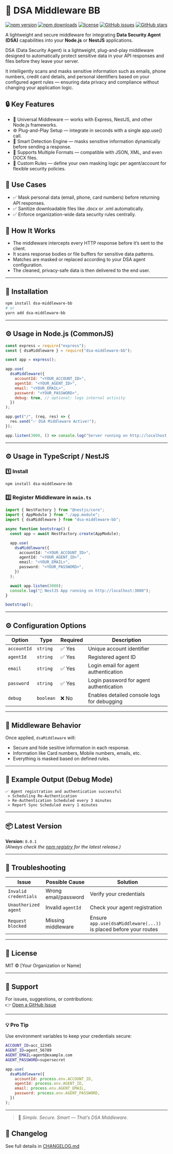 # 🧩 DSA Middleware BB

[![npm version](https://img.shields.io/npm/v/dsa-middleware-bb.svg?style=flat-square)](https://www.npmjs.com/package/dsa-middleware-bb)
[![npm downloads](https://img.shields.io/npm/dm/dsa-middleware-bb.svg?style=flat-square)](https://www.npmjs.com/package/dsa-middleware-bb)
[![license](https://img.shields.io/npm/l/dsa-middleware-bb.svg?style=flat-square)](LICENSE)
[![GitHub issues](https://img.shields.io/github/issues/sachin-8055/dsa-middleware-bb.svg?style=flat-square)](https://github.com/sachin-8055/dsa-middleware-bb/issues)
[![GitHub stars](https://img.shields.io/github/stars/sachin-8055/dsa-middleware-bb.svg?style=flat-square)](https://github.com/sachin-8055/dsa-middleware-bb)

A lightweight and secure middleware for integrating **Data Security Agent (DSA)** capabilities into your **Node.js** or **NestJS** applications.

DSA (Data Security Agent) is a lightweight, plug-and-play middleware designed to automatically protect sensitive data in your API responses and files before they leave your server.

It intelligently scans and masks sensitive information such as emails, phone numbers, credit card details, and personal identifiers based on your configured agent rules — ensuring data privacy and compliance without changing your application logic.

## 🔒 Key Features

- 🧩 Universal Middleware — works with Express, NestJS, and other Node.js frameworks.
- ⚙️ Plug-and-Play Setup — integrate in seconds with a single app.use() call.
- 🧠 Smart Detection Engine — masks sensitive information dynamically before sending a response.
- 📄 Supports Multiple Formats — compatible with JSON, XML, and even DOCX files.
- 🧾 Custom Rules — define your own masking logic per agent/account for flexible security policies.

## 🧰 Use Cases

- ✅ Mask personal data (email, phone, card numbers) before returning API responses.
- ✅ Sanitize downloadable files like .docx or .xml automatically.
- ✅ Enforce organization-wide data security rules centrally.

## 🧱 How It Works

- The middleware intercepts every HTTP response before it’s sent to the client.
- It scans response bodies or file buffers for sensitive data patterns.
- Matches are masked or replaced according to your DSA agent configuration.
- The cleaned, privacy-safe data is then delivered to the end user.

---

## 🚀 Installation

```bash
npm install dsa-middleware-bb
# or
yarn add dsa-middleware-bb
```

---

## ⚙️ Usage in Node.js (CommonJS)

```js
const express = require("express");
const { dsaMiddleware } = require("dsa-middleware-bb");

const app = express();

app.use(
  dsaMiddleware({
    accountId: "<YOUR_ACCOUNT_ID>",
    agentId: "<YOUR_AGENT_ID>",
    email: "<YOUR_EMAIL>",
    password: "<YOUR_PASSWORD>",
    debug: true, // optional: logs internal activity
  })
);

app.get("/", (req, res) => {
  res.send("✅ DSA Middleware Active!");
});

app.listen(3000, () => console.log("Server running on http://localhost:3000"));
```

---

## ⚙️ Usage in TypeScript / NestJS

### 1️⃣ Install

```bash
npm install dsa-middleware-bb
```

### 2️⃣ Register Middleware in `main.ts`

```ts
import { NestFactory } from "@nestjs/core";
import { AppModule } from "./app.module";
import { dsaMiddleware } from "dsa-middleware-bb";

async function bootstrap() {
  const app = await NestFactory.create(AppModule);

  app.use(
    dsaMiddleware({
      accountId: "<YOUR_ACCOUNT_ID>",
      agentId: "<YOUR_AGENT_ID>",
      email: "<YOUR_EMAIL>",
      password: "<YOUR_PASSWORD>",
    })
  );

  await app.listen(3000);
  console.log("🚀 NestJS App running on http://localhost:3000");
}

bootstrap();
```

---

## ⚙️ Configuration Options

| Option      | Type      | Required | Description                                 |
| ----------- | --------- | -------- | ------------------------------------------- |
| `accountId` | `string`  | ✅ Yes   | Unique account identifier                   |
| `agentId`   | `string`  | ✅ Yes   | Registered agent ID                         |
| `email`     | `string`  | ✅ Yes   | Login email for agent authentication        |
| `password`  | `string`  | ✅ Yes   | Login password for agent authentication     |
| `debug`     | `boolean` | ❌ No    | Enables detailed console logs for debugging |

---

## 🧠 Middleware Behavior

Once applied, `dsaMiddleware` will:

- Secure and hide sesitive information in each response.
- Information like Card numbers, Mobile numbers, emails, etc.
- Everything is masked based on defined rules.

---

## 🧩 Example Output (Debug Mode)

```
✅ Agent registration and authentication successful
 > Scheduling Re-Authentication
 > Re-Authentication Scheduled every 3 minutes
 > Report Sync Scheduled every 1 minutes
```

---

## 📦 Latest Version

**Version:** `0.0.1`  
_(Always check the [npm registry](https://www.npmjs.com/package/dsa-middleware-bb) for the latest release.)_

---

## 🧰 Troubleshooting

| Issue                 | Possible Cause       | Solution                                                          |
| --------------------- | -------------------- | ----------------------------------------------------------------- |
| `Invalid credentials` | Wrong email/password | Verify your credentials                                           |
| `Unauthorized agent`  | Invalid `agentId`    | Check your agent registration                                     |
| `Request blocked`     | Missing middleware   | Ensure `app.use(dsaMiddleware(...))` is placed before your routes |

---

## 📜 License

MIT © [Your Organization or Name]

---

## 💬 Support

For issues, suggestions, or contributions:  
👉 [Open a GitHub Issue](https://github.com/yourusername/dsa-middleware-bb/issues)

---

### 💡 Pro Tip

Use environment variables to keep your credentials secure:

```bash
ACCOUNT_ID=acc_12345
AGENT_ID=agent_56789
AGENT_EMAIL=agent@example.com
AGENT_PASSWORD=supersecret
```

```js
app.use(
  dsaMiddleware({
    accountId: process.env.ACCOUNT_ID,
    agentId: process.env.AGENT_ID,
    email: process.env.AGENT_EMAIL,
    password: process.env.AGENT_PASSWORD,
  })
);
```

---

> 🧩 _Simple. Secure. Smart — That’s DSA Middleware._

## 📜 Changelog

See full details in [CHANGELOG.md](./CHANGELOG.md)
